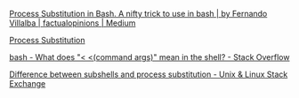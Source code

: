  [Process Substitution in Bash. A nifty trick to use in bash | by Fernando Villalba | factualopinions | Medium](https://medium.com/factualopinions/process-substitution-in-bash-739096a2f66d) 

 [Process Substitution](https://tldp.org/LDP/abs/html/process-sub.html) 

 [bash - What does "< <(command args)" mean in the shell? - Stack Overflow](https://stackoverflow.com/questions/2443085/what-does-command-args-mean-in-the-shell/2444163#2444163) 

 [Difference between subshells and process substitution - Unix & Linux Stack Exchange](https://unix.stackexchange.com/questions/393349/difference-between-subshells-and-process-substitution) 